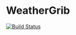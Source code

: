 # WeatherGrib

[![Build Status](https://github.com/elite026@gmail.com/WeatherGrib.jl/actions/workflows/CI.yml/badge.svg?branch=main)](https://github.com/elite026@gmail.com/WeatherGrib.jl/actions/workflows/CI.yml?query=branch%3Amain)
